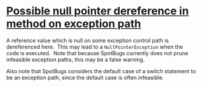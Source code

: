 # [Possible null pointer dereference in method on exception path](https://spotbugs.readthedocs.io/en/latest/bugDescriptions.html#NP_NULL_ON_SOME_PATH_EXCEPTION)

 A reference value which is null on some exception control path is
dereferenced here.  This may lead to a `NullPointerException`
when the code is executed. 
Note that because SpotBugs currently does not prune infeasible exception paths,
this may be a false warning.

 Also note that SpotBugs considers the default case of a switch statement to
be an exception path, since the default case is often infeasible.